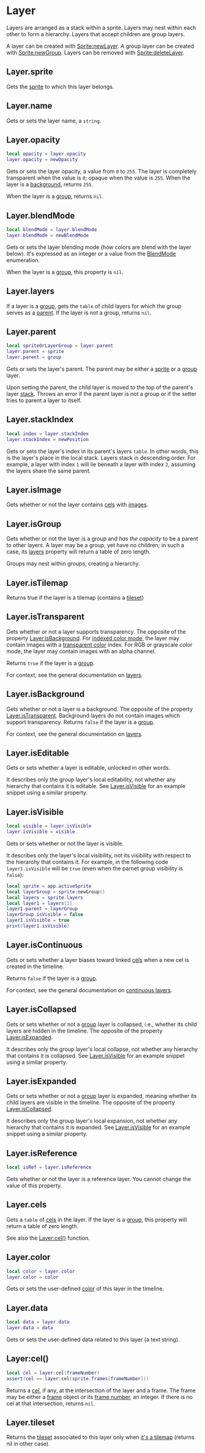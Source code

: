 # Layer

Layers are arranged as a stack within a sprite. Layers may nest within
each other to form a hierarchy. Layers that accept children are group
layers.

A layer can be created with [Sprite:newLayer](sprite.md#spritenewlayer).
A group layer can be created with [Sprite:newGroup](sprite.md#spritenewgroup).
Layers can be removed with [Sprite:deleteLayer](sprite.md#spritedeletelayer).

## Layer.sprite

Gets the [sprite](sprite.md#sprite) to which this layer belongs.

## Layer.name

Gets or sets the layer name, a `string`.

## Layer.opacity

```lua
local opacity = layer.opacity
layer.opacity = newOpacity
```

Gets or sets the layer opacity, a value from `0` to `255`. The layer
is completely transparent when the value is `0`; opaque when the value
is `255`. When the layer is a [background](#layerisbackground),
returns `255`.

When the layer is a [group](#layerisgroup), returns `nil`.

## Layer.blendMode

```lua
local blendMode = layer.blendMode
layer.blendMode = newBlendMode
```

Gets or sets the layer blending mode (how colors are blend with the
layer below). It's expressed as an integer or a value from the
[BlendMode](blendmode.md#blendmode) enumeration.

When the layer is a [group](#layerisgroup), this property is `nil`.

## Layer.layers

If a layer is a [group](#layerisgroup), gets the `table` of child
layers for which the group serves as a [parent](#layerparent). If the
layer is not a group, returns `nil`.

## Layer.parent

```lua
local spriteOrLayerGroup = layer.parent
layer.parent = sprite
layer.parent = group
```

Gets or sets the layer's parent. The parent may be either a
[sprite](sprite.md#sprite) or a [group](#layerisgroup) layer.

Upon setting the parent, the child layer is moved to the top of the
parent's layer [stack](#layerstackindex). Throws an error if the
parent layer is not a group or if the setter tries to parent a layer
to itself.

## Layer.stackIndex

```lua
local index = layer.stackIndex
layer.stackIndex = newPosition
```

Gets or sets the layer's index in its parent's layers `table`. In
other words, this is the layer's place in the local stack. Layers
stack in descending order. For example, a layer with index `1` will
lie beneath a layer with index `2`, assuming the layers share the same
parent.

## Layer.isImage

Gets whether or not the layer contains [cels](cel.md#cel) with
[images](image.md#image).

## Layer.isGroup

Gets whether or not the layer is a group and *has the capacity* to be
a parent to other layers. A layer may be a group, yet have no
children; in such a case, its [layers](#layerlayers) property will
return a table of zero length.

Groups may nest within groups, creating a hierarchy.

## Layer.isTilemap

Returns true if the layer is a tilemap (contains a [tileset](#layertileset))

## Layer.isTransparent

Gets whether or not a layer supports transparency. The opposite of the
property [Layer.isBackground](#layerisbackground). For [indexed color
mode](colormode.md#colormodeindexed), the layer may contain images
with a [transparent color](imagespec.md#imagespectransparentcolor)
index. For RGB or grayscale color mode, the layer may contain images
with an alpha channel.

Returns `true` if the layer is a [group](#layerisgroup).

For context, see the general documentation on
[layers](https://www.aseprite.org/docs/layers).

## Layer.isBackground

Gets whether or not a layer is a background. The opposite of the
property [Layer.isTransparent](#layeristransparent). Background layers
do not contain images which support transparency. Returns `false` if
the layer is a [group](#layerisgroup).

For context, see the general documentation on
[layers](https://www.aseprite.org/docs/layers).

## Layer.isEditable

Gets or sets whether a layer is editable, unlocked in other words.

It describes only the group layer's local editability, not whether any
hierarchy that contains it is editable. See
[Layer.isVisible](#layerisvisible) for an example snippet using a
similar property.

## Layer.isVisible

```lua
local visible = layer.isVisible
layer.isVisible = visible
```

Gets or sets whether or not the layer is visible.

It describes only the layer's local visibility, not its visibility
with respect to the hierarchy that contains it. For example, in the
following code `layer1.isVisible` will be `true` (even when the parnet
group visibility is `false`):

```lua
local sprite = app.activeSprite
local layerGroup = sprite:newGroup()
local layers = sprite.layers
local layer1 = layers[1]
layer1.parent = layerGroup
layerGroup.isVisible = false
layer1.isVisible = true
print(layer1.isVisible)
```

## Layer.isContinuous

Gets or sets whether a layer biases toward linked [cels](cel.md#cel)
when a new cel is created in the timeline.

Returns `false` if the layer is a [group](#layerisgroup).

For context, see the general documentation on [continuous
layers](https://www.aseprite.org/docs/continuous-layers/).

## Layer.isCollapsed

Gets or sets whether or not a [group](#layerisgroup) layer is
collapsed, i.e., whether its child layers are hidden in the
timeline. The opposite of the property
[Layer.isExpanded](#layerisexpanded).

It describes only the group layer's local collapse, not whether any
hierarchy that contains it is collapsed. See
[Layer.isVisible](#layerisvisible) for an example snippet using a
similar property.

## Layer.isExpanded

Gets or sets whether or not a [group](#layerisgroup) layer is
expanded, meaning whether its child layers are visible in the
timeline. The opposite of the property
[Layer.isCollapsed](#layeriscollapsed).

It describes only the group layer's local expansion, not whether any
hierarchy that contains it is expanded. See
[Layer.isVisible](#layerisvisible) for an example snippet using a
similar property.

## Layer.isReference

```lua
local isRef = layer.isReference
```

Gets whether or not the layer is a reference layer. You cannot change
the value of this property.

## Layer.cels

Gets a `table` of [cels](cel.md#cel) in the layer. If the layer is
a [group](#layerisgroup), this property will return a table of zero length.

See also the [Layer:cel()](#layercel) function.

## Layer.color

```lua
local color = layer.color
layer.color = color
```

Gets or sets the user-defined [color](color.md#color) of this layer in the timeline.

## Layer.data

```lua
local data = layer.data
layer.data = data
```

Gets or sets the user-defined data related to this layer (a text string).

## Layer:cel()

```lua
local cel = layer:cel(frameNumber)
assert(cel == layer:cel(sprite.frames[frameNumber]))
```

Returns a [cel](cel.md#cel), if any, at the intersection of the layer
and a frame. The frame may be either a [frame](frame.md#frame) object
or its [frame number](frame.md#frameframenumber), an integer. If there
is no cel at that intersection, returns `nil`.

## Layer.tileset

Returns the [tileset](tileset.md#tileset) associated to this layer
only when [it's a tilemap](#layeristilemap) (returns nil in other
case).

